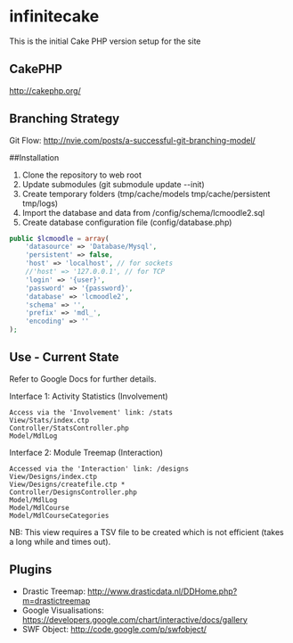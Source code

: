 infinitecake
============

This is the initial Cake PHP version setup for the site

## CakePHP

http://cakephp.org/

## Branching Strategy

Git Flow: http://nvie.com/posts/a-successful-git-branching-model/

##Installation

1. Clone the repository to web root
2. Update submodules (git submodule update --init)
3. Create temporary folders (tmp/cache/models tmp/cache/persistent tmp/logs)
4. Import the database and data from /config/schema/lcmoodle2.sql
5. Create database configuration file (config/database.php)

```php
public $lcmoodle = array(
    'datasource' => 'Database/Mysql',
    'persistent' => false,
    'host' => 'localhost', // for sockets
    //'host' => '127.0.0.1', // for TCP
    'login' => '{user}',
    'password' => '{password}',
    'database' => 'lcmoodle2',
    'schema' => '',
    'prefix' => 'mdl_',
    'encoding' => ''
);
```

## Use - Current State

Refer to Google Docs for further details.

Interface 1: Activity Statistics (Involvement)

```
Access via the 'Involvement' link: /stats
View/Stats/index.ctp
Controller/StatsController.php
Model/MdlLog
```

Interface 2: Module Treemap (Interaction) 

```
Accessed via the 'Interaction' link: /designs
View/Designs/index.ctp
View/Designs/createfile.ctp *
Controller/DesignsController.php
Model/MdlLog
Model/MdlCourse
Model/MdlCourseCategories
```

NB:  This view requires a TSV file to be created which is not efficient (takes a long while and times out).

## Plugins

* Drastic Treemap: http://www.drasticdata.nl/DDHome.php?m=drastictreemap
* Google Visualisations: https://developers.google.com/chart/interactive/docs/gallery
* SWF Object: http://code.google.com/p/swfobject/
